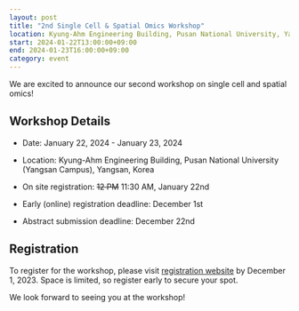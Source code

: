 ```yaml
---
layout: post
title: "2nd Single Cell & Spatial Omics Workshop"
location: Kyung-Ahm Engineering Building, Pusan National University, Yangsan
start: 2024-01-22T13:00:00+09:00
end: 2024-01-23T16:00:00+09:00
category: event
---
```


We are excited to announce our second workshop on single cell and spatial omics!

## Workshop Details

- Date: January 22, 2024 - January 23, 2024
- Location: Kyung-Ahm Engineering Building, Pusan National University (Yangsan Campus), Yangsan, Korea
- On site registration: ~~12 PM~~ 11:30 AM, January 22nd


- Early (online) registration deadline: December 1st
- Abstract submission deadline: December 22nd


## Registration

To register for the workshop, please visit [registration website](https://workshop.scsok.io) by December 1, 2023. Space is limited, so register early to secure your spot.

We look forward to seeing you at the workshop!
